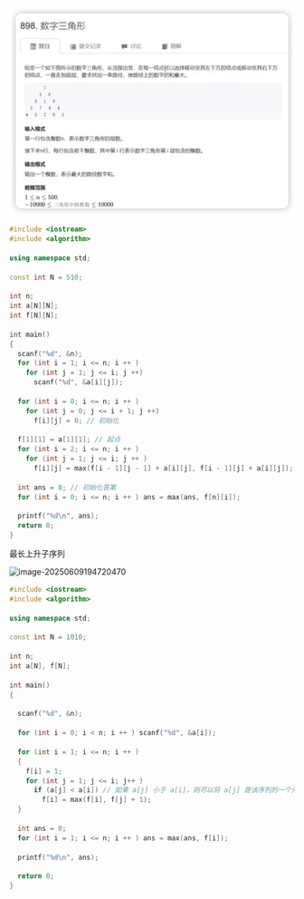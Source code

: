 ![image-20250609182424326](https://github.com/xuegao2005/Linear_DP/blob/main/image-20250609182424326.png)

```cpp
#include <iostream>
#include <algorithm>

using namespace std;

const int N = 510;

int n;
int a[N][N];
int f[N][N];

int main()
{
  scanf("%d", &n);
  for (int i = 1; i <= n; i ++ )
    for (int j = 1; j <= i; j ++)
      scanf("%d", &a[i][j]);

  for (int i = 0; i <= n; i ++ )
    for (int j = 0; j <= i + 1; j ++)
      f[i][j] = 0; // 初始化

  f[1][1] = a[1][1]; // 起点
  for (int i = 2; i <= n; i ++ )
    for (int j = 1; j <= i; j ++ )
      f[i][j] = max(f[i - 1][j - 1] + a[i][j], f[i - 1][j] + a[i][j]);

  int ans = 0; // 初始化答案
  for (int i = 0; i <= n; i ++ ) ans = max(ans, f[n][i]);

  printf("%d\n", ans);
  return 0;
}
```



最长上升子序列

![image-20250609194720470](../assets/image-20250609194720470.png)

```cpp
#include <iostream>
#include <algorithm>

using namespace std;

const int N = 1010;

int n;
int a[N], f[N];

int main()
{

  scanf("%d", &n);

  for (int i = 0; i < n; i ++ ) scanf("%d", &a[i]);

  for (int i = 1; i <= n; i ++ )
  {
    f[i] = 1;
    for (int j = 1; j <= i; j++ )
      if (a[j] < a[i]) // 如果 a[j] 小于 a[i]，则可以将 a[j] 是该序列的一个元素
        f[i] = max(f[i], f[j] + 1);
  }
    
  int ans = 0;
  for (int i = 1; i <= n; i ++ ) ans = max(ans, f[i]);

  printf("%d\n", ans);

  return 0;
}
```

